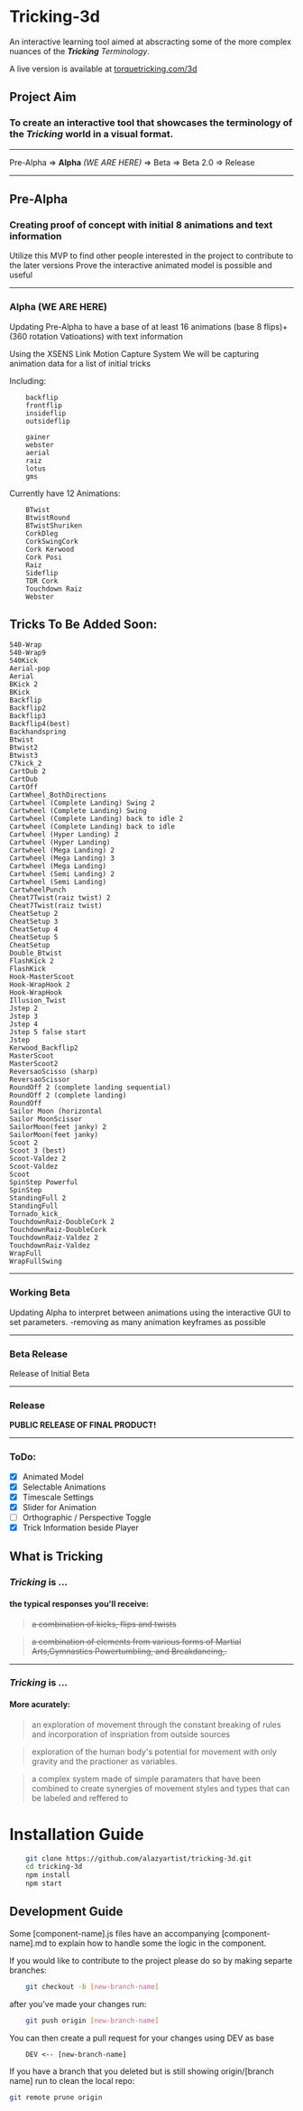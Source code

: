 # Tricking-3d

An interactive learning tool aimed at abscracting some of the more complex nuances of the _**Tricking** Terminology_.

A live version is available at [torquetricking.com/3d](http://torquetricking.com/3d/)

## Project Aim

### To create an **interactive tool** that showcases the terminology of the _**Tricking**_ world in a visual format.

---

Pre-Alpha => **Alpha** _(WE ARE HERE)_ => Beta => Beta 2.0 => Release

---

## **Pre-Alpha**

### Creating proof of concept with initial 8 animations and text information

Utilize this MVP to find other people interested in the project to contribute to the later versions
Prove the interactive animated model is possible and useful

---

### **Alpha** (WE ARE HERE)

Updating Pre-Alpha to have a base of at least 16 animations (base 8 flips)+ (360 rotation Vatioations) with text information

Using the XSENS Link Motion Capture System We will be capturing animation data for a list of initial tricks

Including:

```
    backflip
    frontflip
    insideflip
    outsideflip
```

```
    gainer
    webster
    aerial
    raiz
    lotus
    gms
```

Currently have 12 Animations:

```
    BTwist
    BtwistRound
    BTwistShuriken
    CorkDleg
    CorkSwingCork
    Cork Kerwood
    Cork Posi
    Raiz
    Sideflip
    TDR Cork
    Touchdown Raiz
    Webster
```

## Tricks To Be Added Soon:

```
540-Wrap
540-Wrap9
540Kick
Aerial-pop
Aerial
BKick 2
BKick
Backflip
Backflip2
Backflip3
Backflip4(best)
Backhandspring
Btwist
Btwist2
Btwist3
C7kick_2
CartDub 2
CartDub
CartOff
CartWheel_BothDirections
Cartwheel (Complete Landing) Swing 2
Cartwheel (Complete Landing) Swing
Cartwheel (Complete Landing) back to idle 2
Cartwheel (Complete Landing) back to idle
Cartwheel (Hyper Landing) 2
Cartwheel (Hyper Landing)
Cartwheel (Mega Landing) 2
Cartwheel (Mega Landing) 3
Cartwheel (Mega Landing)
Cartwheel (Semi Landing) 2
Cartwheel (Semi Landing)
CartwheelPunch
Cheat7Twist(raiz twist) 2
Cheat7Twist(raiz twist)
CheatSetup 2
CheatSetup 3
CheatSetup 4
CheatSetup 5
CheatSetup
Double_Btwist
FlashKick 2
FlashKick
Hook-MasterScoot
Hook-WrapHook 2
Hook-WrapHook
Illusion_Twist
Jstep 2
Jstep 3
Jstep 4
Jstep 5 false start
Jstep
Kerwood_Backflip2
MasterScoot
MasterScoot2
ReversaoScisso (sharp)
ReversaoScissor
RoundOff 2 (complete landing sequential)
RoundOff 2 (complete landing)
RoundOff
Sailor Moon (horizontal
Sailor MoonScissor
SailorMoon(feet janky) 2
SailorMoon(feet janky)
Scoot 2
Scoot 3 (best)
Scoot-Valdez 2
Scoot-Valdez
Scoot
SpinStep Powerful
SpinStep
StandingFull 2
StandingFull
Tornado_kick_
TouchdownRaiz-DoubleCork 2
TouchdownRaiz-DoubleCork
TouchdownRaiz-Valdez 2
TouchdownRaiz-Valdez
WrapFull
WrapFullSwing
```

---

### **Working Beta**

Updating Alpha to interpret between animations using the interactive GUI to set parameters. -removing as many animation keyframes as possible

---

### **Beta Release**

Release of Initial Beta

---

### **Release**

**PUBLIC RELEASE OF FINAL PRODUCT!**

---

### ToDo:

- [x] Animated Model
- [x] Selectable Animations
- [x] Timescale Settings
- [x] Slider for Animation
- [ ] Orthographic / Perspective Toggle
- [x] Trick Information beside Player

## What is **Tricking**

### **_Tricking_** is ...

#### the typical responses you'll receive:

> ~~a combination of kicks, flips and twists~~

> ~~a combination of elements from various forms of Martial Arts,Gymnastics Powertumbling, and Breakdancing,.~~

---

### _**Tricking**_ is ...

#### More acurately:

> an exploration of movement through the constant breaking of rules and incorporation of inspriation from outside sources

> exploration of the human body's potential for movement with only gravity and the practioner as variables.

> a complex system made of simple paramaters that have been combined to create synergies of movement styles and types that can be labeled and reffered to

# Installation Guide

```bash
    git clone https://github.com/alazyartist/tricking-3d.git
    cd tricking-3d
    npm install
    npm start
```

## Development Guide

Some [component-name].js files have an accompanying [component-name].md to explain how to handle some the logic in the component.

If you would like to contribute to the project please do so by making separte branches:

```bash
    git checkout -b [new-branch-name]
```

after you've made your changes run:

```bash
    git push origin [new-branch-name]
```

You can then create a pull request for your changes using DEV as base

        DEV <-- [new-branch-name]

If you have a branch that you deleted but is still showing origin/[branch name] run to clean the local repo:

```bash
git remote prune origin
```
